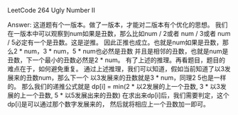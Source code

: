 LeetCode 264 Ugly Number II

Answer:
    这道题有个一版本。做了一版本，才能对二版本有个优化的思想。
    我们在一版本中可以观察到num如果是丑数，那么比如num / 2或者
    num / 3或者 num / 5必定有一个是丑数。这是逆推。
    因此正推也成立。也就是num如果是丑数，那么2 * num，3 * num，5 * num也必然是丑数
    并且是相邻的丑数，也就是num是丑数，下一个最小的丑数必然是2 * num。
    有了上述的推理。再看题目，题目的难点在于，如何避免重复。
    通过上述推理，我们可以知道，假如当前知道了以3发展来的丑数num，那么下一个
    以3发展来的丑数就是3 * num，同理2 5也是一样的。
    那么我们的递推公式就是
    dp[i] = min(2 * 以2发展的上一个丑数, 3 * 以3发展的上一个丑数, 5 * 以5发展出来的丑数)
    在求出来dp[i]后，我们需要判定，这个dp[i]是可以通过那个数字发展来的，
    然后就将相应上一个丑数加一即可。

